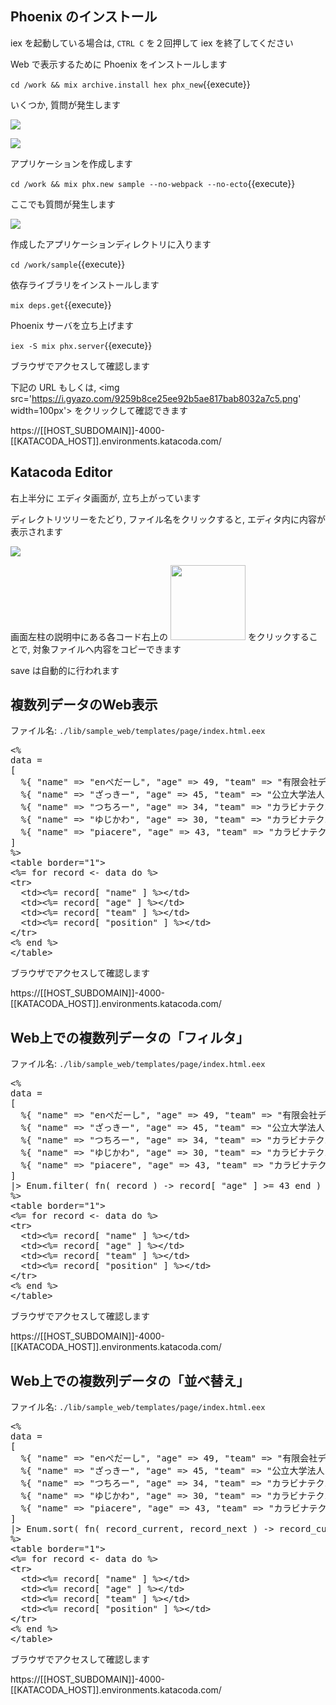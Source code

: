 ## Phoenix のインストール

iex を起動している場合は, `CTRL C` を２回押して iex を終了してください

Web で表示するために Phoenix をインストールします

`cd /work && mix archive.install hex phx_new`{{execute}}

いくつか, 質問が発生します

![](https://i.gyazo.com/9dd4fafce9c5054485d18cc305350075.png)

![](https://i.gyazo.com/1eec6421152364fb86a74223a71f334c.png)

アプリケーションを作成します

`cd /work && mix phx.new sample --no-webpack --no-ecto`{{execute}}

ここでも質問が発生します

![](https://i.gyazo.com/22daa0b4361e27940bd7c8fa1bce4b00.png)

作成したアプリケーションディレクトリに入ります

`cd /work/sample`{{execute}}

依存ライブラリをインストールします

`mix deps.get`{{execute}}

Phoenix サーバを立ち上げます

`iex -S mix phx.server`{{execute}}


ブラウザでアクセスして確認します

下記の URL もしくは, <img src='https://i.gyazo.com/9259b8ce25ee92b5ae817bab8032a7c5.png' width=100px'> をクリックして確認できます

https://[[HOST_SUBDOMAIN]]-4000-[[KATACODA_HOST]].environments.katacoda.com/

## Katacoda Editor

右上半分に エディタ画面が, 立ち上がっています

ディレクトリツリーをたどり, ファイル名をクリックすると, エディタ内に内容が表示されます

![](https://i.gyazo.com/f587cc8f79369d0096b14bd1e14921ee.png)

画面左柱の説明中にある各コード右上の <img src='https://i.gyazo.com/36732319491cd2b4ebeeb1a9ef0e0356.png' width=120px> をクリックすることで, 対象ファイルへ内容をコピーできます

save は自動的に行われます

## 複数列データのWeb表示

ファイル名: `./lib/sample_web/templates/page/index.html.eex`

<pre class="file" data-filename="/work/sample/lib/sample_web/templates/page/index.html.eex" data-target="replace">
&lt;%
data = 
[
  %{ "name" =&gt; "enぺだーし", "age" =&gt; 49, "team" =&gt; "有限会社デライトシステムズ", "position" =&gt; "代表取締役、性能探求者" }, 
  %{ "name" =&gt; "ざっきー", "age" =&gt; 45, "team" =&gt; "公立大学法人 北九州市立大学", "position" =&gt; "准教授、カーネルハッカー" }, 
  %{ "name" =&gt; "つちろー", "age" =&gt; 34, "team" =&gt; "カラビナテクノロジー株式会社", "position" =&gt; "リードエンジニア、アプリマイスター" }, 
  %{ "name" =&gt; "ゆじかわ", "age" =&gt; 30, "team" =&gt; "カラビナテクノロジー株式会社", "position" =&gt; "リードエンジニア、グロースハッカー" }, 
  %{ "name" =&gt; "piacere", "age" =&gt; 43, "team" =&gt; "カラビナテクノロジー株式会社", "position" =&gt; "CTO、福岡Elixirプログラマ、重力プログラマ、技術顧問" }
]
%&gt;
&lt;table border="1"&gt;
&lt;%= for record &lt;- data do %&gt;
&lt;tr&gt;
  &lt;td&gt;&lt;%= record[ "name" ] %&gt;&lt;/td&gt;
  &lt;td&gt;&lt;%= record[ "age" ] %&gt;&lt;/td&gt;
  &lt;td&gt;&lt;%= record[ "team" ] %&gt;&lt;/td&gt;
  &lt;td&gt;&lt;%= record[ "position" ] %&gt;&lt;/td&gt;
&lt;/tr&gt;
&lt;% end %&gt;
&lt;/table&gt;
</pre>

ブラウザでアクセスして確認します

https://[[HOST_SUBDOMAIN]]-4000-[[KATACODA_HOST]].environments.katacoda.com/

## Web上での複数列データの「フィルタ」

ファイル名: `./lib/sample_web/templates/page/index.html.eex`

<pre class="file" data-filename="/work/sample/lib/sample_web/templates/page/index.html.eex" data-target="replace">
&lt;%
data = 
[
  %{ "name" =&gt; "enぺだーし", "age" =&gt; 49, "team" =&gt; "有限会社デライトシステムズ", "position" =&gt; "代表取締役、性能探求者" }, 
  %{ "name" =&gt; "ざっきー", "age" =&gt; 45, "team" =&gt; "公立大学法人 北九州市立大学", "position" =&gt; "准教授、カーネルハッカー" }, 
  %{ "name" =&gt; "つちろー", "age" =&gt; 34, "team" =&gt; "カラビナテクノロジー株式会社", "position" =&gt; "リードエンジニア、アプリマイスター" }, 
  %{ "name" =&gt; "ゆじかわ", "age" =&gt; 30, "team" =&gt; "カラビナテクノロジー株式会社", "position" =&gt; "リードエンジニア、グロースハッカー" }, 
  %{ "name" =&gt; "piacere", "age" =&gt; 43, "team" =&gt; "カラビナテクノロジー株式会社", "position" =&gt; "CTO、福岡Elixirプログラマ、重力プログラマ、技術顧問" }
]
|&gt; Enum.filter( fn( record ) -&gt; record[ "age" ] &gt;= 43 end )
%&gt;
&lt;table border="1"&gt;
&lt;%= for record &lt;- data do %&gt;
&lt;tr&gt;
  &lt;td&gt;&lt;%= record[ "name" ] %&gt;&lt;/td&gt;
  &lt;td&gt;&lt;%= record[ "age" ] %&gt;&lt;/td&gt;
  &lt;td&gt;&lt;%= record[ "team" ] %&gt;&lt;/td&gt;
  &lt;td&gt;&lt;%= record[ "position" ] %&gt;&lt;/td&gt;
&lt;/tr&gt;
&lt;% end %&gt;
&lt;/table&gt;
</pre>

ブラウザでアクセスして確認します

https://[[HOST_SUBDOMAIN]]-4000-[[KATACODA_HOST]].environments.katacoda.com/

## Web上での複数列データの「並べ替え」

ファイル名: `./lib/sample_web/templates/page/index.html.eex`

<pre class="file" data-filename="/work/sample/lib/sample_web/templates/page/index.html.eex" data-target="replace">
&lt;%
data = 
[
  %{ "name" =&gt; "enぺだーし", "age" =&gt; 49, "team" =&gt; "有限会社デライトシステムズ", "position" =&gt; "代表取締役、性能探求者" }, 
  %{ "name" =&gt; "ざっきー", "age" =&gt; 45, "team" =&gt; "公立大学法人 北九州市立大学", "position" =&gt; "准教授、カーネルハッカー" }, 
  %{ "name" =&gt; "つちろー", "age" =&gt; 34, "team" =&gt; "カラビナテクノロジー株式会社", "position" =&gt; "リードエンジニア、アプリマイスター" }, 
  %{ "name" =&gt; "ゆじかわ", "age" =&gt; 30, "team" =&gt; "カラビナテクノロジー株式会社", "position" =&gt; "リードエンジニア、グロースハッカー" }, 
  %{ "name" =&gt; "piacere", "age" =&gt; 43, "team" =&gt; "カラビナテクノロジー株式会社", "position" =&gt; "CTO、福岡Elixirプログラマ、重力プログラマ、技術顧問" }
]
|&gt; Enum.sort( fn( record_current, record_next ) -&gt; record_current[ "age" ] < record_next[ "age" ] end )
%&gt;
&lt;table border="1"&gt;
&lt;%= for record &lt;- data do %&gt;
&lt;tr&gt;
  &lt;td&gt;&lt;%= record[ "name" ] %&gt;&lt;/td&gt;
  &lt;td&gt;&lt;%= record[ "age" ] %&gt;&lt;/td&gt;
  &lt;td&gt;&lt;%= record[ "team" ] %&gt;&lt;/td&gt;
  &lt;td&gt;&lt;%= record[ "position" ] %&gt;&lt;/td&gt;
&lt;/tr&gt;
&lt;% end %&gt;
&lt;/table&gt;
</pre>

ブラウザでアクセスして確認します

https://[[HOST_SUBDOMAIN]]-4000-[[KATACODA_HOST]].environments.katacoda.com/

